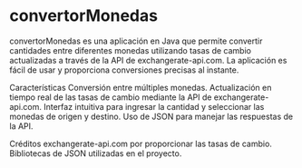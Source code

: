 # convertorMonedas
convertorMonedas es una aplicación en Java que permite convertir cantidades entre diferentes monedas utilizando tasas de cambio actualizadas a través de la API de exchangerate-api.com. La aplicación es fácil de usar y proporciona conversiones precisas al instante.

Características
Conversión entre múltiples monedas.
Actualización en tiempo real de las tasas de cambio mediante la API de exchangerate-api.com.
Interfaz intuitiva para ingresar la cantidad y seleccionar las monedas de origen y destino.
Uso de JSON para manejar las respuestas de la API.

Créditos
exchangerate-api.com por proporcionar las tasas de cambio.
Bibliotecas de JSON utilizadas en el proyecto.
